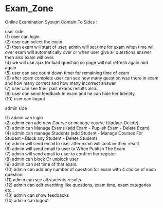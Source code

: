 # Exam_Zone
Online Examination System Contain To Sides :  <br>

user side  <br>
(1) user can login <br>
(2) user can select the exam  <br>
(3) then exam will start of user, admin will set time for exam when time will over exam will automatically over or when user give all questions answer then also exam will over.  <br>
(4) we will use ajax for load question so page will not refresh again and again  <br>
(5) user can see count down timer for remaining time of exam  <br>
(6) after exam complete user can see how many question was there in exam and how many correct and how many incorrect answer.  <br>
(7) user can see their past exams results also..  <br>
(9) user can send feedback In exam and he can hide her Identity    <br>
(10) user can logout  <br>


admin side  <br>

(1) admin can login  <br>
(2) admin can add new Course or manage course (Update-Delete)  <br>
(3) admin can Manage Exams (add Exam - Puplish Exam - Delete Exam)  <br>
(4) admin can manage Students (add Student - Manage Courses For Student - Block any Student - Delete Student)  <br>
(5) admin will send email to user after exam will contain their result  <br>
(6) admin will send email to user to When Publish The Exam <br>
(7) admin will send email to user to confirm her register <br>
(8) admin can block Or unblock user <br>
(9) admin can set time of that exam. <br>
(10) admin can add any number of question for exam with 4 choice of each question <br>
(11) admin can see all students results <br>
(12) admin can edit everthing like questions, exam time, exam categories etc.. <br>
(13) admin can show feedbacks <br>
(14) admin can logout <br>
